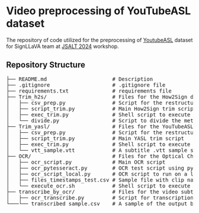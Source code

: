 # Video preprocessing of YouTubeASL dataset

The repository of code utilized for the preprocessing of [YoutubeASL](https://arxiv.org/abs/2306.15162) dataset for SignLLaVA team at [JSALT 2024](https://www.clsp.jhu.edu/2024-tenth-jelinek-summer-workshop-on-speech-and-language-technology-schedule/) workshop.

## Repository Structure
<pre>
├── README.md                     # Description  
├── .gitignore                    # .gitignore file  
├── requirements.txt              # requirements file  
├── Trim_h2s/                     # Files for the How2Sign dataset trimming  
│   ├── csv_prep.py               # Script for the restructuralization of the original H2S metadata csv  
│   ├── script_trim.py            # Main How2Sign trim script  
│   ├── exec_trim.py              # Shell script to execute script_trim.py with PBS  
│   └── divide.py                 # Script to divide the metadata file  
├── Trim_yasl/                    # Files for the YouTubeASL dataset trimming  
│   ├── csv_prep.py               # Script for the restructuralization of the original YASL metadata csv  
│   ├── script_trim.py            # Main YASL trim script  
│   ├── exec_trim.py              # Shell script to execute script_trim.py with PBS  
│   └── vtt_sample.vtt            # A subtitle .vtt sample source file  
├── OCR/                          # Files for the Optical Character Recognition and inpaint of detected text in videos  
│   ├── ocr_script.py             # Main OCR script  
│   ├── ocr_pytesseract.py        # OCR test script using pytesseract library  
│   ├── ocr_script_local.py       # OCR script to run on a local machine for testing  
│   ├── files_timestamps_test.csv # Sample file with clip names and identifier if processed  
│   └── execute_ocr.sh            # Shell script to execute ocr_script.py with PBS  
├── transcribe_by_ocr/            # Files for the video subtitles transcription  
│   ├── ocr_transcribe.py         # Script for transcription of embedded subtitles in the video to a .csv file  
└───└── transcribed_sample.csv    # A sample of the output before post-processing  
</pre>